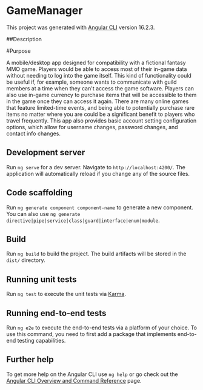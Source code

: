 # GameManager

This project was generated with [Angular CLI](https://github.com/angular/angular-cli) version 16.2.3.

##Description

#Purpose

A mobile/desktop app designed for compatibility with a fictional fantasy MMO game. Players would be able to access most of their in-game data without needing to log into the game itself. This kind of functionality could be useful if, for example, someone wants to communicate with guild members at a time when they can't access the game software. Players can also use in-game currency to purchase items that will be accessible to them in the game once they can access it again. There are many online games that feature limited-time events, and being able to potentially purchase rare items no matter where you are could be a significant benefit to players who travel frequently. This app also provides basic account setting configuration options, which allow for username changes, password changes, and contact info changes.

## Development server

Run `ng serve` for a dev server. Navigate to `http://localhost:4200/`. The application will automatically reload if you change any of the source files.

## Code scaffolding

Run `ng generate component component-name` to generate a new component. You can also use `ng generate directive|pipe|service|class|guard|interface|enum|module`.

## Build

Run `ng build` to build the project. The build artifacts will be stored in the `dist/` directory.

## Running unit tests

Run `ng test` to execute the unit tests via [Karma](https://karma-runner.github.io).

## Running end-to-end tests

Run `ng e2e` to execute the end-to-end tests via a platform of your choice. To use this command, you need to first add a package that implements end-to-end testing capabilities.

## Further help

To get more help on the Angular CLI use `ng help` or go check out the [Angular CLI Overview and Command Reference](https://angular.io/cli) page.
